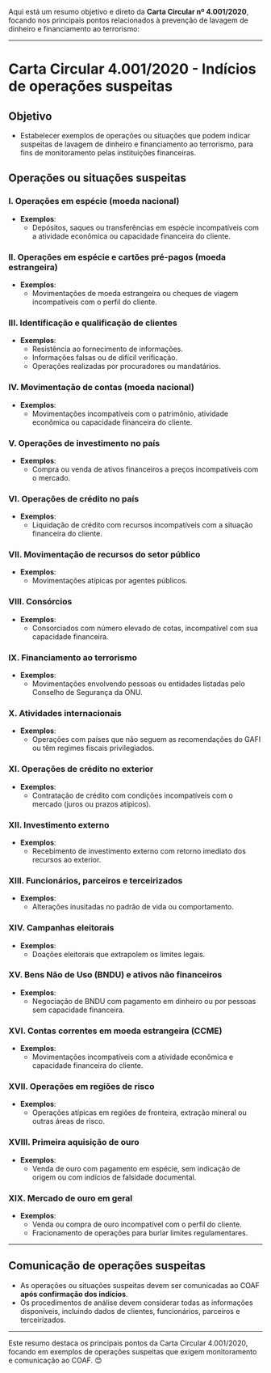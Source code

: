 Aqui está um resumo objetivo e direto da **Carta Circular nº 4.001/2020**, focando nos principais pontos relacionados à prevenção de lavagem de dinheiro e financiamento ao terrorismo:

---

# Carta Circular 4.001/2020 - Indícios de operações suspeitas

## Objetivo
- Estabelecer exemplos de operações ou situações que podem indicar suspeitas de lavagem de dinheiro e financiamento ao terrorismo, para fins de monitoramento pelas instituições financeiras.

## Operações ou situações suspeitas

### I. Operações em espécie (moeda nacional)
- **Exemplos**:
  - Depósitos, saques ou transferências em espécie incompatíveis com a atividade econômica ou capacidade financeira do cliente.

### II. Operações em espécie e cartões pré-pagos (moeda estrangeira)
- **Exemplos**:
  - Movimentações de moeda estrangeira ou cheques de viagem incompatíveis com o perfil do cliente.

### III. Identificação e qualificação de clientes
- **Exemplos**:
  - Resistência ao fornecimento de informações.
  - Informações falsas ou de difícil verificação.
  - Operações realizadas por procuradores ou mandatários.

### IV. Movimentação de contas (moeda nacional)
- **Exemplos**:
  - Movimentações incompatíveis com o patrimônio, atividade econômica ou capacidade financeira do cliente.

### V. Operações de investimento no país
- **Exemplos**:
  - Compra ou venda de ativos financeiros a preços incompatíveis com o mercado.

### VI. Operações de crédito no país
- **Exemplos**:
  - Liquidação de crédito com recursos incompatíveis com a situação financeira do cliente.

### VII. Movimentação de recursos do setor público
- **Exemplos**:
  - Movimentações atípicas por agentes públicos.

### VIII. Consórcios
- **Exemplos**:
  - Consorciados com número elevado de cotas, incompatível com sua capacidade financeira.

### IX. Financiamento ao terrorismo
- **Exemplos**:
  - Movimentações envolvendo pessoas ou entidades listadas pelo Conselho de Segurança da ONU.

### X. Atividades internacionais
- **Exemplos**:
  - Operações com países que não seguem as recomendações do GAFI ou têm regimes fiscais privilegiados.

### XI. Operações de crédito no exterior
- **Exemplos**:
  - Contratação de crédito com condições incompatíveis com o mercado (juros ou prazos atípicos).

### XII. Investimento externo
- **Exemplos**:
  - Recebimento de investimento externo com retorno imediato dos recursos ao exterior.

### XIII. Funcionários, parceiros e terceirizados
- **Exemplos**:
  - Alterações inusitadas no padrão de vida ou comportamento.

### XIV. Campanhas eleitorais
- **Exemplos**:
  - Doações eleitorais que extrapolem os limites legais.

### XV. Bens Não de Uso (BNDU) e ativos não financeiros
- **Exemplos**:
  - Negociação de BNDU com pagamento em dinheiro ou por pessoas sem capacidade financeira.

### XVI. Contas correntes em moeda estrangeira (CCME)
- **Exemplos**:
  - Movimentações incompatíveis com a atividade econômica e capacidade financeira do cliente.

### XVII. Operações em regiões de risco
- **Exemplos**:
  - Operações atípicas em regiões de fronteira, extração mineral ou outras áreas de risco.

### XVIII. Primeira aquisição de ouro
- **Exemplos**:
  - Venda de ouro com pagamento em espécie, sem indicação de origem ou com indícios de falsidade documental.

### XIX. Mercado de ouro em geral
- **Exemplos**:
  - Venda ou compra de ouro incompatível com o perfil do cliente.
  - Fracionamento de operações para burlar limites regulamentares.

---

## Comunicação de operações suspeitas
- As operações ou situações suspeitas devem ser comunicadas ao COAF **após confirmação dos indícios**.
- Os procedimentos de análise devem considerar todas as informações disponíveis, incluindo dados de clientes, funcionários, parceiros e terceirizados.

---

Este resumo destaca os principais pontos da Carta Circular 4.001/2020, focando em exemplos de operações suspeitas que exigem monitoramento e comunicação ao COAF. 😊